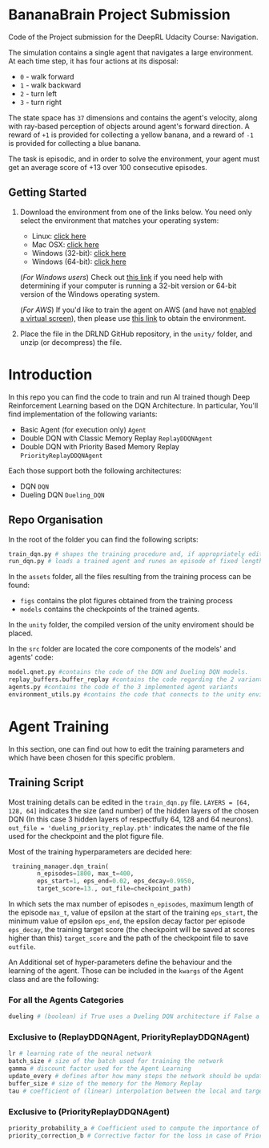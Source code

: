 # BananaBrain Project Submission
Code of the Project submission for the DeepRL Udacity Course: Navigation.

The simulation contains a single agent that navigates a large environment.  At each time step, it has four actions at its disposal:
- `0` - walk forward 
- `1` - walk backward
- `2` - turn left
- `3` - turn right

The state space has `37` dimensions and contains the agent's velocity, along with ray-based perception of objects around agent's forward direction.  A reward of `+1` is provided for collecting a yellow banana, and a reward of `-1` is provided for collecting a blue banana. 


The task is episodic, and in order to solve the environment, your agent must get an average score of +13 over 100 consecutive episodes.

## Getting Started

1. Download the environment from one of the links below.  You need only select the environment that matches your operating system:
    - Linux: [click here](https://s3-us-west-1.amazonaws.com/udacity-drlnd/P1/Banana/Banana_Linux.zip)
    - Mac OSX: [click here](https://s3-us-west-1.amazonaws.com/udacity-drlnd/P1/Banana/Banana.app.zip)
    - Windows (32-bit): [click here](https://s3-us-west-1.amazonaws.com/udacity-drlnd/P1/Banana/Banana_Windows_x86.zip)
    - Windows (64-bit): [click here](https://s3-us-west-1.amazonaws.com/udacity-drlnd/P1/Banana/Banana_Windows_x86_64.zip)
    
    (_For Windows users_) Check out [this link](https://support.microsoft.com/en-us/help/827218/how-to-determine-whether-a-computer-is-running-a-32-bit-version-or-64) if you need help with determining if your computer is running a 32-bit version or 64-bit version of the Windows operating system.

    (_For AWS_) If you'd like to train the agent on AWS (and have not [enabled a virtual screen](https://github.com/Unity-Technologies/ml-agents/blob/master/docs/Training-on-Amazon-Web-Service.md)), then please use [this link](https://s3-us-west-1.amazonaws.com/udacity-drlnd/P1/Banana/Banana_Linux_NoVis.zip) to obtain the environment.

2. Place the file in the DRLND GitHub repository, in the `unity/` folder, and unzip (or decompress) the file. 
   
# Introduction

In this repo you can find the code to train and run AI trained though Deep Reinforcement Learning based on the DQN Architecture.
In particular, You'll find implementation of the following variants:
- Basic Agent (for execution only) `Agent`
- Double DQN with Classic Memory Replay `ReplayDDQNAgent`
- Double DQN with Priority Based Memory Replay `PriorityReplayDDQNAgent`

Each those support both the following architectures:
- DQN `DQN`
- Dueling DQN `Dueling_DQN`
  
## Repo Organisation
In the root of the folder you can find the following scripts:
```python
train_dqn.py # shapes the training procedure and, if appropriately edited, allows to select the hyperparameters of training and the type of architecture used
run_dqn.py # loads a trained agent and runes an episode of fixed length
```
In the `assets` folder, all the files resulting from the training process can be found:
- `figs` contains the plot figures obtained from the training process
- `models` contains the checkpoints of the trained agents.

In the `unity` folder, the compiled version of the unity enviroment should be placed.

In the `src` folder are located the core components of the models' and agents' code:
```python
model.qnet.py #contains the code of the DQN and Dueling DQN models.
replay_buffers.buffer_replay #contains the code regarding the 2 variants of buffer replay
agents.py #contains the code of the 3 implemented agent variants
environment_utils.py #contains the code that connects to the unity environment and that manages the training and execution of the agent.
```

# Agent Training
In this section, one can find out how to edit the training parameters and which have been chosen for this specific problem.
## Training Script
Most training details can be edited in the `train_dqn.py` file.
`LAYERS = [64, 128, 64]` indicates the size (and number) of the hidden layers of the chosen DQN (In this case 3 hidden layers of respectfully 64, 128 and 64 neurons).
`out_file = 'dueling_priority_replay.pth'` indicates the name of the file used for the checkpoint and the plot figure file.

Most of the training hyperparameters are decided here:
```python
 training_manager.dqn_train(
        n_episodes=1800, max_t=400,
        eps_start=1, eps_end=0.02, eps_decay=0.9950,
        target_score=13., out_file=checkpoint_path)
``` 
In which sets the max number of episodes `n_episodes`, maximum length of the episode `max_t`, value of epsilon at the start of the training `eps_start`, the minimum value of epsilon `eps_end`, the epsilon decay factor per episode `eps_decay`, the training target score (the checkpoint will be saved at scores higher than this) `target_score` and the path of the checkpoint file to save `outfile`.

An Additional set of hyper-parameters define the behaviour and the learning of the agent. Those can be included in the `kwargs` of the Agent class and are the following:
### For all the Agents Categories
```python
dueling # (boolean) if True uses a Dueling DQN architecture if False a simple DQN
```
### Exclusive to (ReplayDDQNAgent, PriorityReplayDDQNAgent)
```python
lr # learning rate of the neural network
batch_size # size of the batch used for training the network
gamma # discount factor used for the Agent Learning
update_every # defines after how many steps the network should be updated
buffer_size # size of the memory for the Memory Replay
tau # coefficient of (linear) interpolation between the local and target networks (used in the DDQN soft_update)
```
### Exclusive to (PriorityReplayDDQNAgent)
```python
priority_probability_a # Coefficient used to compute the importance of the priority weights during buffer sampling
priority_correction_b # Corrective factor for the loss in case of Priority Replay Buffer
```
